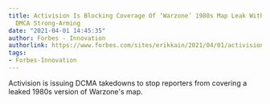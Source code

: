 ```yaml
---
title: Activision Is Blocking Coverage Of ‘Warzone’ 1980s Map Leak With Ridiculous
  DMCA Strong-Arming
date: "2021-04-01 14:45:35"
author: Forbes - Innovation
authorlink: https://www.forbes.com/sites/erikkain/2021/04/01/activision-is-blocking-coverage-of-warzone-1980s-map-leak-with-ridiculous-dmca-strong-arming/
tags:
- Forbes-Innovation
---
```

Activision is issuing DCMA takedowns to stop reporters from covering a leaked 1980s version of Warzone's map.